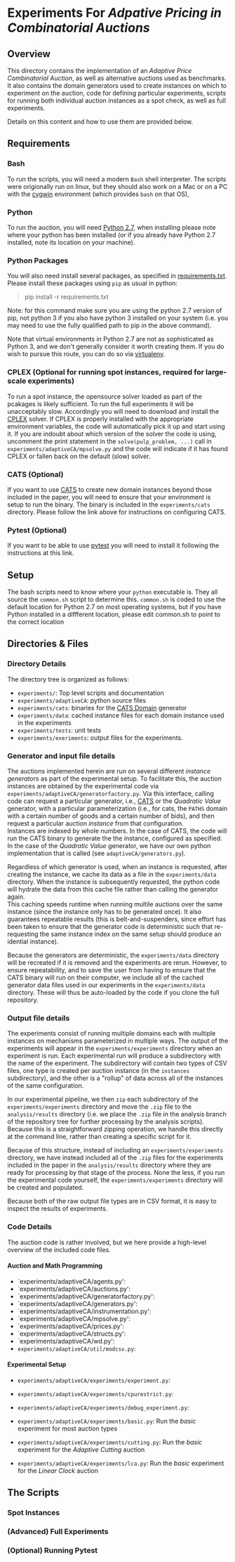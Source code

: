 # Experiments For *Adpative Pricing in Combinatorial Auctions*

## Overview 

This directory contains the implementation of an *Adaptive Price
Combinatorial Auction*, as well as alternative auctions used as
benchmarks.  It also contains the domain generators
used to create instances on which to experiment on the auction, 
code for defining particular experiments, scripts for running
both individual auction instances as a spot check, as well as full 
experiments.

Details on this content and how to use them are provided below.

## Requirements

### Bash
To run the scripts, you will need a modern `Bash` shell
interpreter.  The scripts were origionally run on linux, but
they should also work on a Mac or on a PC with the [cygwin](https://www.cygwin.com/) 
environment (which provides `bash` on that OS), 

### Python
To run the auction, you will need 
[Python 2.7](https://www.python.org/downloads/release/python-2718/),
when installing please note where your python has been installed
(or if you already have Python 2.7 installed, note its location
on your machine).

### Python Packages
You will also need install several packages, as specified in 
[requirements.txt](https://github.com/blubin/Adaptive-Price-CA/blob/main/experiments/requirements.txt).
Please install these packages using `pip` as usual in python:

> pip install -r requirements.txt

Note: for this command make sure you are using the python 2.7 version 
of pip, not python 3 if you also have python 3 installed on your system
(i.e. you may need to use the fully qualified path to pip in the above command).

Note that virtual environments in Python 2.7 are not
as sophisticated as Python 3, and we don't generally consider
it worth creating them.  If you do wish to pursue this route,
you can do so via [virtualenv](https://pypi.org/project/virtualenv/).

### CPLEX (Optional for running spot instances, required for large-scale experiments)
To run a spot instance, the opensource solver loaded as part of the pcakages is likely
sufficient.  To run the full experiments it will be unacceptably slow.  Accordingly
you will need to download and install the
[CPLEX](https://www.ibm.com/products/ilog-cplex-optimization-studio)
solver.  If CPLEX is properly installed with the appropriate environment
variables, the code will automatically pick it up and start using it.  If you are 
indoubt about which version of the solver the code is using, uncomment
the print statement in the `solve(pulp_problem, ...)` call in 
`experiments/adaptiveCA/mpsolve.py` and the code will indicate if it has found
CPLEX or fallen back on the default (slow) solver.

### CATS (Optional) 
If you want to use [CATS](https://www.cs.ubc.ca/~kevinlb/CATS/) to create 
new domain instances beyond those included in the paper, you will need to ensure that
your environment is setup to run the binary.  The binary is included in the `experiments/cats` 
directory.  Please follow the link above for instructions on configuring CATS.

### Pytest (Optional) 
If you want to be able to use [pytest](https://docs.pytest.org/en/stable/getting-started.html)
you will need to install it following the instructions at this link.

## Setup

The bash scripts need to know where your `python` executable is.  They all source
the `common.sh` script to determine this.  `common.sh` is coded to use
the default location for Python 2.7 on most operating systems, but if you
have Python installed in a diffferent location, please edit common.sh to point
to the correct location

## Directories & Files

### Directory Details

The directory tree is organized as follows:

- `experiments/`: Top level scripts and documentation
- `experiments/adaptiveCA`: python source files
- `experiments/cats`: binaries for the [CATS Domain](https://www.cs.ubc.ca/~kevinlb/CATS/) generator
- `experiments/data`: cached instance files for each domain instance used in the experiments
- `experiments/tests`: unit tests
- `experiments/exeriments`: output files for the experiments.

### Generator and input file details

The auctions implemented herein are run on several different *instance generators* as part of 
the experimental setup.  To facilitate this, the auction instances are obtained by the experimental
code via `experiments/adaptiveCA/generatorfactory.py`.  Via this interface, calling code can request a particular
generator, i.e., [CATS](https://www.cs.ubc.ca/~kevinlb/CATS/) or the *Quadratic Value* generator, with 
a particular parameterization (i.e., for cats, the `PATHS` domain with a certain number of goods and 
a certain number of bids), and then request a particular auction *instance* from that configuration.  
Instances are indexed by whole numbers.  In the case of CATS, the code will run the CATS binary to 
generate the the instance, configured as specified.  In the case of the *Quadratic Value* generator, 
we have our own python implementation that is called (see `adaptiveCA/generators.py`).  

Regardless of which generator is used, when an instance is requested, after creating the instance, 
we cache its data as a file in the `experiments/data` directory.  When the instance is subsequently requested, 
the python code will hydrate the data from this cache file rather than calling the generator again.  
This caching speeds runtime when running multile auctions over the same instance (since the instance 
only has to be generated once).  It also guarantees repeatable results (this is belt-and-suspenders, 
since effort has been taken to ensure that the generator code is deterministic such that re-requesting 
the same instance index on the same setup should produce an idential instance). 

Because the generators are deterministic, the `experiments/data` directory will be recreated if it 
is removed and the experiments are rerun.  However, to ensure repeatability, and to save the user from
having to ensure that the CATS binary will run on their computer, we include all of the cached generator 
data files used in our experiments in the `experiments/data` directory.  These will thus be auto-loaded
by the code if you clone the full repository.

### Output file details

The experiments consist of running multiple domains each with multiple instances on mechanisms parameterized
in multiple ways.  The output of the experiments will appear in the `experiments/experiments` directory
when an experiment is run.  Each experimental run will produce a subdirectory with the name of the experiment. 
The subdirectory will contain two types of CSV files, one type is created per auction instance (in the
`instances` subdirectory), and the other is a "rollup" of data across all of the instances of the same 
configuration.

In our experimental pipeline, we then `zip` each subdirectory of the `experiments/experiments` directory
and move the `.zip` file to the `analysis/results` directory (i.e. we place the `.zip` file in the analysis 
branch of the repository tree for further processing by the analysis scripts).  Because this is a straightforward
zipping operation, we handle this directly at the command line, rather than creating a specific script for it.

Because of this structure, instead of including an `experiments/experiments` directory, we have instead
included all of the `.zip` files for the experiments included in the paper in the `analysis/results` directory
where they are ready for processing by that stage of the process.  None the less, if you run the experimental 
code yourself, the `experiments/experiments` directory will be created and populated.

Because both of the raw output file types are in CSV format, it is easy to inspect the results of experiments.

### Code Details

The auction code is rather involved, but we here provide a high-level overview of the included code files.

#### Auction and Math Programming 

- `experiments/adaptiveCA/agents.py': 
- `experiments/adaptiveCA/auctions.py': 
- `experiments/adaptiveCA/generatorfactory.py': 
- `experiments/adaptiveCA/generators.py': 
- `experiments/adaptiveCA/instrumentation.py': 
- `experiments/adaptiveCA/mpsolve.py': 
- `experiments/adaptiveCA/prices.py': 
- `experiments/adaptiveCA/structs.py': 
- `experiments/adaptiveCA/wd.py':
- `experiments/adaptiveCA/util/modcsv.py`:

#### Experimental Setup

- `experiments/adaptiveCA/experiments/experiment.py`:
- `experiments/adaptiveCA/experiments/cpurestrict.py`:
- `experiments/adaptiveCA/experiments/debug_experiment.py`:

- `experiments/adaptiveCA/experiments/basic.py`: Run the *basic* experiment for most auction types
- `experiments/adaptiveCA/experiments/cutting.py`: Run the *basic* experiment for the *Adaptive Cutting* auction
- `experiments/adaptiveCA/experiments/lca.py`: Run the *basic* experiment for the *Linear Clock* auction

## The Scripts

### Spot Instances

### (Advanced) Full Experiments

### (Optional) Running Pytest
